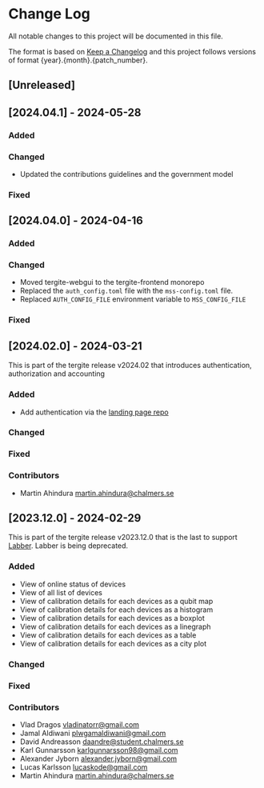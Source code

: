 # Change Log

All notable changes to this project will be documented in this file.

The format is based on [Keep a Changelog](http://keepachangelog.com/)
and this project follows versions of format {year}.{month}.{patch_number}.

## [Unreleased]

## [2024.04.1] - 2024-05-28

### Added

### Changed

-   Updated the contributions guidelines and the government model

### Fixed

## [2024.04.0] - 2024-04-16

### Added

### Changed

-   Moved tergite-webgui to the tergite-frontend monorepo
-   Replaced the `auth_config.toml` file with the `mss-config.toml` file.
-   Replaced `AUTH_CONFIG_FILE` environment variable to `MSS_CONFIG_FILE`

### Fixed

## [2024.02.0] - 2024-03-21

This is part of the tergite release v2024.02 that introduces authentication, authorization and accounting

### Added

-   Add authentication via the [landing page repo](https://github.com/tergite/tergite-landing-page/)

### Changed

### Fixed

### Contributors

-   Martin Ahindura <martin.ahindura@chalmers.se>

## [2023.12.0] - 2024-02-29

This is part of the tergite release v2023.12.0 that is the last to support [Labber](https://www.keysight.com/us/en/products/software/application-sw/labber-software.html).
Labber is being deprecated.

### Added

-   View of online status of devices
-   View of all list of devices
-   View of calibration details for each devices as a qubit map
-   View of calibration details for each devices as a histogram
-   View of calibration details for each devices as a boxplot
-   View of calibration details for each devices as a linegraph
-   View of calibration details for each devices as a table
-   View of calibration details for each devices as a city plot

### Changed

### Fixed

### Contributors

-   Vlad Dragos <vladinatorr@gmail.com>
-   Jamal Aldiwani <plwgamaldiwani@gmail.com>
-   David Andreasson <daandre@student.chalmers.se>
-   Karl Gunnarsson <karlgunnarsson98@gmail.com>
-   Alexander Jyborn <alexander.jyborn@gmail.com>
-   Lucas Karlsson <lucaskode@gmail.com>
-   Martin Ahindura <martin.ahindura@chalmers.se>


